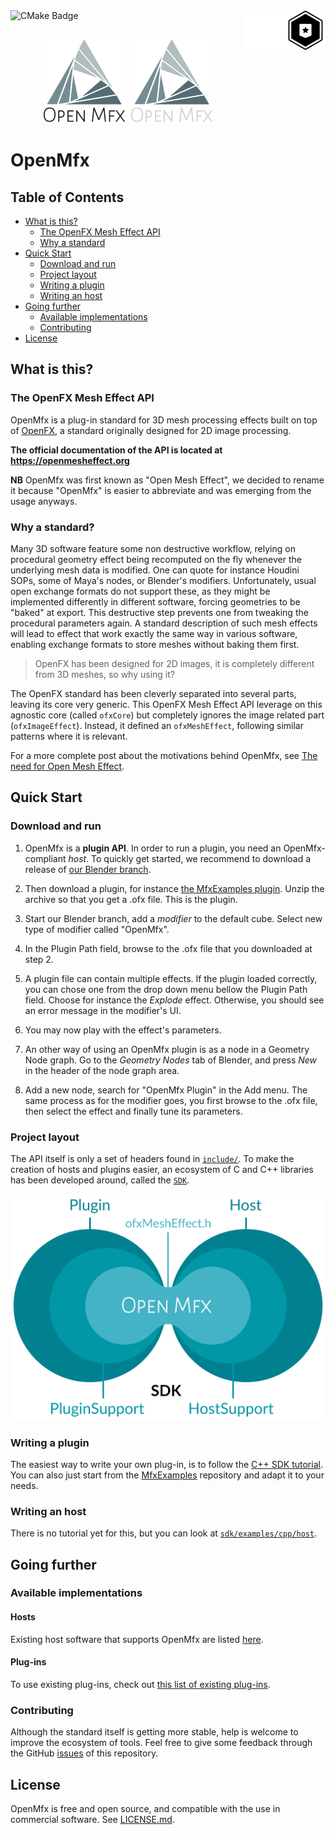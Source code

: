 <a href="https://www.unrealengine.com/en-US/megagrants">
   <img align="right" src="doc/_static/Epic_MegaGrants_Recipient_logo_black64.png#gh-light-mode-only" alt="Epic MegaGrants Recipient" />
   <img align="right" src="doc/_static/Epic_MegaGrants_Recipient_logo_white64.png#gh-dark-mode-only" alt="Epic MegaGrants Recipient" />
</a>
<img align="left" src="https://github.com/eliemichel/OpenMfx/actions/workflows/cmake.yml/badge.svg" alt="CMake Badge" />

&nbsp;

<p align="center">
  <img alt="OpenMfx" src="doc/_static/openmfx.png#gh-light-mode-only">
  <img alt="OpenMfx" src="doc/_static/openmfx-dark.png#gh-dark-mode-only">
</p>

OpenMfx
=======

## Table of Contents

 - [What is this?](#what-is-this)
    - [The OpenFX Mesh Effect API](#the-openfx-mesh-effect-api)
    - [Why a standard](#why-a-standard)
 - [Quick Start](#quick-start)
    - [Download and run](#download-and-run)
    - [Project layout](#project-layout)
    - [Writing a plugin](#writing-a-plugin)
    - [Writing an host](#writing-an-host)
 - [Going further](#going-further)
    - [Available implementations](#available-implementations)
    - [Contributing](#contributing)
 - [License](#license)

## What is this?

### The OpenFX Mesh Effect API

OpenMfx is a plug-in standard for 3D mesh processing effects built on top of [OpenFX](http://openeffects.org/), a standard originally designed for 2D image processing.

**The official documentation of the API is located at https://openmesheffect.org**

**NB** OpenMfx was first known as "Open Mesh Effect", we decided to rename it because "OpenMfx" is easier to abbreviate and was emerging from the usage anyways.

### Why a standard?

Many 3D software feature some non destructive workflow, relying on procedural geometry effect being recomputed on the fly whenever the underlying mesh data is modified. One can quote for instance Houdini SOPs, some of Maya's nodes, or Blender's modifiers. Unfortunately, usual open exchange formats do not support these, as they might be implemented differently in different software, forcing geometries to be "baked" at export. This destructive step prevents one from tweaking the procedural parameters again. A standard description of such mesh effects will lead to effect that work exactly the same way in various software, enabling exchange formats to store meshes without baking them first.

> OpenFX has been designed for 2D images, it is completely different from 3D meshes, so why using it?

The OpenFX standard has been cleverly separated into several parts, leaving its core very generic. This OpenFX Mesh Effect API leverage on this agnostic core (called `ofxCore`) but completely ignores the image related part (`ofxImageEffect`). Instead, it defined an `ofxMeshEffect`, following similar patterns where it is relevant.

For a more complete post about the motivations behind OpenMfx, see [The need for Open Mesh Effect](https://blog.exppad.com/article/the-need-for-open-mesh-effect).

## Quick Start

### Download and run

 1. OpenMfx is a **plugin API**. In order to run a plugin, you need an OpenMfx-compliant *host*. To quickly get started, we recommend to download a release of [our Blender branch](https://github.com/eliemichel/OpenMfxForBlender/releases/latest).

 2. Then download a plugin, for instance [the MfxExamples plugin](https://github.com/eliemichel/MfxExamples/releases/latest). Unzip the archive so that you get a .ofx file. This is the plugin.

 3. Start our Blender branch, add a *modifier* to the default cube. Select new type of modifier called "OpenMfx".

 4. In the Plugin Path field, browse to the .ofx file that you downloaded at step 2.

 5. A plugin file can contain multiple effects. If the plugin loaded correctly, you can chose one from the drop down menu bellow the Plugin Path field. Choose for instance the *Explode* effect. Otherwise, you should see an error message in the modifier's UI.

 6. You may now play with the effect's parameters.

 7. An other way of using an OpenMfx plugin is as a node in a Geometry Node graph. Go to the *Geometry Nodes* tab of Blender, and press *New* in the header of the node graph area.

 8. Add a new node, search for "OpenMfx Plugin" in the Add menu. The same process as for the modifier goes, you first browse to the .ofx file, then select the effect and finally tune its parameters.

### Project layout

The API itself is only a set of headers found in [`include/`](include/). To make the creation of hosts and plugins easier, an ecosystem of C and C++ libraries has been developed around, called the [`SDK`](sdk/).

![Overview](doc/_static/overview.png)

### Writing a plugin

The easiest way to write your own plug-in, is to follow the [C++ SDK tutorial](https://openmesheffect.org/Guide/TutorialCppSdk.html). You can also just start from the [MfxExamples](https://github.com/eliemichel/MfxExamples) repository and adapt it to your needs.

### Writing an host

There is no tutorial yet for this, but you can look at [`sdk/examples/cpp/host`](sdk/examples/cpp/host).

## Going further

### Available implementations

#### Hosts

Existing host software that supports OpenMfx are listed [here](https://openmesheffect.org/Implementations/HostExamples.html).

#### Plug-ins

To use existing plug-ins, check out [this list of existing plug-ins](https://openmesheffect.org/Implementations/PluginExamples.html).

### Contributing

Although the standard itself is getting more stable, help is welcome to improve the ecosystem of tools. Feel free to give some feedback through the GitHub [issues](https://github.com/eliemichel/OpenMeshEffect/issues) of this repository.

## License

OpenMfx is free and open source, and compatible with the use in commercial software. See [LICENSE.md](LICENSE.md).
